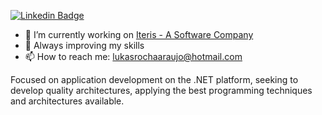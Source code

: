 [![Linkedin Badge](https://img.shields.io/badge/-LinkedIn-blue?style=flat-square&logo=Linkedin&logoColor=white&link=https://www.linkedin.com/in/lukasrochaaraujo/)](https://www.linkedin.com/in/lukasrochaaraujo/)

- 🔭 I’m currently working on [Iteris - A Software Company](https://www.iteris.com.br/)
- 🌱 Always improving my skills
- 📫 How to reach me: lukasrochaaraujo@hotmail.com

Focused on application development on the .NET platform, seeking to develop quality architectures, applying the best programming techniques and architectures available.




